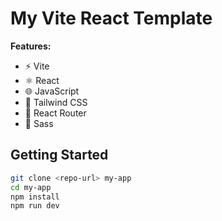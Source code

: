 # My Vite React Template

**Features:**
- ⚡️ Vite
- ⚛️ React
- 🌐 JavaScript
- 🎨 Tailwind CSS
- 🔀 React Router
- 💅 Sass

## Getting Started

```bash
git clone <repo-url> my-app
cd my-app
npm install
npm run dev
